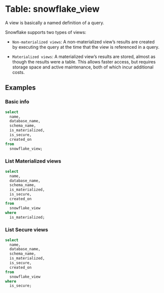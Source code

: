 # Table: snowflake_view

A view is basically a named definition of a query.

Snowflake supports two types of views:

- `Non-materialized views`: A non-materialized view’s results are created by executing the query at the time that the view is referenced in a query.

- `Materialized views`: A materialized view’s results are stored, almost as though the results were a table. This allows faster access, but requires storage space and active maintenance, both of which incur additional costs.

## Examples

### Basic info

```sql
select
  name,
  database_name,
  schema_name,
  is_materialized,
  is_secure,
  created_on
from
  snowflake_view;
```

### List Materialized views

```sql
select
  name,
  database_name,
  schema_name,
  is_materialized,
  is_secure,
  created_on
from
  snowflake_view
where
  is_materialized;
```

### List Secure views

```sql
select
  name,
  database_name,
  schema_name,
  is_materialized,
  is_secure,
  created_on
from
  snowflake_view
where
  is_secure;
```
